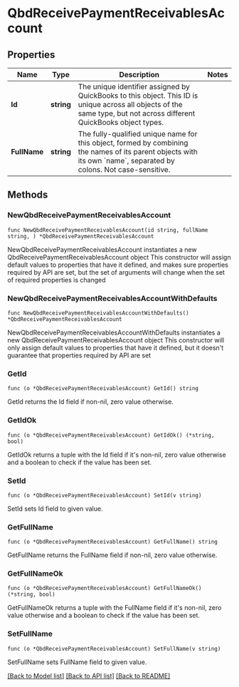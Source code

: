# QbdReceivePaymentReceivablesAccount

## Properties

Name | Type | Description | Notes
------------ | ------------- | ------------- | -------------
**Id** | **string** | The unique identifier assigned by QuickBooks to this object. This ID is unique across all objects of the same type, but not across different QuickBooks object types. | 
**FullName** | **string** | The fully-qualified unique name for this object, formed by combining the names of its parent objects with its own &#x60;name&#x60;, separated by colons. Not case-sensitive. | 

## Methods

### NewQbdReceivePaymentReceivablesAccount

`func NewQbdReceivePaymentReceivablesAccount(id string, fullName string, ) *QbdReceivePaymentReceivablesAccount`

NewQbdReceivePaymentReceivablesAccount instantiates a new QbdReceivePaymentReceivablesAccount object
This constructor will assign default values to properties that have it defined,
and makes sure properties required by API are set, but the set of arguments
will change when the set of required properties is changed

### NewQbdReceivePaymentReceivablesAccountWithDefaults

`func NewQbdReceivePaymentReceivablesAccountWithDefaults() *QbdReceivePaymentReceivablesAccount`

NewQbdReceivePaymentReceivablesAccountWithDefaults instantiates a new QbdReceivePaymentReceivablesAccount object
This constructor will only assign default values to properties that have it defined,
but it doesn't guarantee that properties required by API are set

### GetId

`func (o *QbdReceivePaymentReceivablesAccount) GetId() string`

GetId returns the Id field if non-nil, zero value otherwise.

### GetIdOk

`func (o *QbdReceivePaymentReceivablesAccount) GetIdOk() (*string, bool)`

GetIdOk returns a tuple with the Id field if it's non-nil, zero value otherwise
and a boolean to check if the value has been set.

### SetId

`func (o *QbdReceivePaymentReceivablesAccount) SetId(v string)`

SetId sets Id field to given value.


### GetFullName

`func (o *QbdReceivePaymentReceivablesAccount) GetFullName() string`

GetFullName returns the FullName field if non-nil, zero value otherwise.

### GetFullNameOk

`func (o *QbdReceivePaymentReceivablesAccount) GetFullNameOk() (*string, bool)`

GetFullNameOk returns a tuple with the FullName field if it's non-nil, zero value otherwise
and a boolean to check if the value has been set.

### SetFullName

`func (o *QbdReceivePaymentReceivablesAccount) SetFullName(v string)`

SetFullName sets FullName field to given value.



[[Back to Model list]](../README.md#documentation-for-models) [[Back to API list]](../README.md#documentation-for-api-endpoints) [[Back to README]](../README.md)


